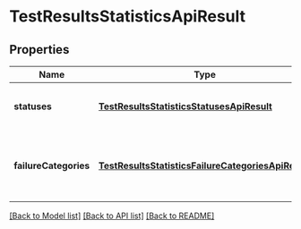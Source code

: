 # TestResultsStatisticsApiResult
## Properties

| Name | Type | Description | Notes |
|------------ | ------------- | ------------- | -------------|
| **statuses** | [**TestResultsStatisticsStatusesApiResult**](TestResultsStatisticsStatusesApiResult.md) | Test results counts aggregated by outcome | [default to null] |
| **failureCategories** | [**TestResultsStatisticsFailureCategoriesApiResult**](TestResultsStatisticsFailureCategoriesApiResult.md) | Test results counts aggregated by result failure categories | [default to null] |

[[Back to Model list]](../README.md#documentation-for-models) [[Back to API list]](../README.md#documentation-for-api-endpoints) [[Back to README]](../README.md)

